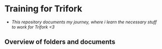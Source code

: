 # Training for Trifork
* *This repository documents my journey, where i learn the necessary stuff to work for Trifork <3*

## Overview of folders and documents
